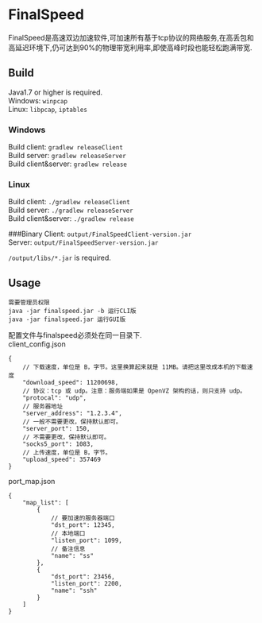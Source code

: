 # FinalSpeed
FinalSpeed是高速双边加速软件,可加速所有基于tcp协议的网络服务,在高丢包和高延迟环境下,仍可达到90%的物理带宽利用率,即使高峰时段也能轻松跑满带宽.

## Build
Java1.7 or higher is required. <br>
Windows: `winpcap`<br>
Linux: `libpcap`, `iptables`

### Windows
Build client: `gradlew releaseClient`<br>
Build server: `gradlew releaseServer`<br>
Build client&server: `gradlew release`

### Linux
Build client: `./gradlew releaseClient`<br>
Build server: `./gradlew releaseServer`<br>
Build client&server: `./gradlew release`

###Binary
Client: `output/FinalSpeedClient-version.jar`<br>
Server: `output/FinalSpeedServer-version.jar`<br>

`/output/libs/*.jar` is required.

## Usage
```
需要管理员权限
java -jar finalspeed.jar -b 运行CLI版
java -jar finalspeed.jar 运行GUI版
```

配置文件与finalspeed必须处在同一目录下.<br>
client_config.json
```
{
    // 下载速度，单位是 B，字节。这里换算起来就是 11MB。请把这里改成本机的下载速度
    "download_speed": 11200698, 
    // 协议：tcp 或 udp。注意：服务端如果是 OpenVZ 架构的话，则只支持 udp。
    "protocal": "udp", 
    // 服务器地址
    "server_address": "1.2.3.4", 
    // 一般不需要更改，保持默认即可。
    "server_port": 150, 
    // 不需要更改，保持默认即可。
    "socks5_port": 1083, 
    // 上传速度，单位是 B，字节。
    "upload_speed": 357469
}
```

port_map.json
```
{
    "map_list": [
        {
            // 要加速的服务器端口
            "dst_port": 12345, 
            // 本地端口
            "listen_port": 1099, 
            // 备注信息
            "name": "ss"
        }, 
        {
            "dst_port": 23456, 
            "listen_port": 2200, 
            "name": "ssh"
        }
    ]
}
```
